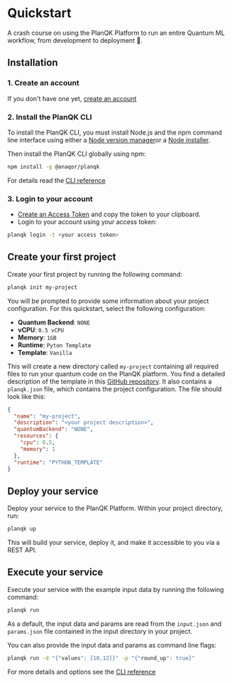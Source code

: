 # Quickstart
A crash course on using the PlanQK Platform to run an entire Quantum ML workflow, from development to deployment :rocket:.

## Installation

### 1. Create an account 
If you don't have one yet, [create an account](https://login.planqk.de/realms/planqk/login-actions/registration?client_id=planqk-login&tab_id=vhbRDbcVAn8) 

### 2. Install the PlanQK CLI
To install the PlanQK CLI, you must install Node.js and the npm command line interface using either a 
[Node version manager](https://github.com/nvm-sh/nvm)or a [Node installer](https://nodejs.org/en/download).

Then install the PlanQK CLI globally using npm:
```bash
npm install -g @anaqor/planqk
```
For details read the [CLI reference](https://www.npmjs.com/package/@anaqor/planqk)

### 3. Login to your account
- [Create an Access Token](https://platform.planqk.de/settings/access-tokens) and copy the token to your clipboard.
- Login to your account using your access token:

```bash
planqk login -t <your access token>
```


## Create your first project
Create your first project by running the following command:

```bash
planqk init my-project
```

You will be prompted to provide some information about your project configuration.
For this quickstart, select the following configuration:
 - **Quantum Backend**: `NONE`
 - **vCPU**: `0.5 vCPU`
 - **Memory**: `1GB`
 - **Runtime**: `Pyton Template`
 - **Template**: `Vanilla`

This will create a new directory called `my-project` containing all required files to run your quantum code on the PlanQK platform.
You find a detailed description of the template in this [GitHub repository](https://github.com/PlanQK/planqk-platform-samples/tree/master/coding-templates/python/vanilla).
It also contains a `planqk.json` file, which contains the project configuration. The file should look like this:

```json
{
  "name": "my-project",
  "description": "<your project description>",
  "quantumBackend": "NONE",
  "resources": {
    "cpu": 0.5,
    "memory": 1
  },
  "runtime": "PYTHON_TEMPLATE"
}
```

## Deploy your service
Deploy your service to the PlanQK Platform. Within your project directory, run:

```bash
planqk up
```

This will build your service, deploy it, and make it accessible to you via a REST API.

## Execute your service
Execute your service with the example input data by running the following command:

```bash
planqk run 
```

As a default, the input data and params are read from the `input.json` and `params.json` file contained in the input directory in your project.

You can also provide the input data and params as command line flags:

```bash
planqk run -d "{"values": [10,12]}" -p "{"round_up": true}"
```

For more details and options see the [CLI reference](https://www.npmjs.com/package/@anaqor/planqk)

<NextSection />
